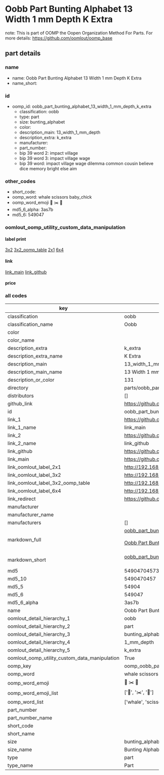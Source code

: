# Oobb Part Bunting Alphabet 13 Width 1 mm Depth K Extra  

note: This is part of OOMP the Oopen Organization Method For Parts. For more details: https://github.com/oomlout/oomp_base

##  part details
  







### name
* name: Oobb Part Bunting Alphabet 13 Width 1 mm Depth K Extra
* name_short: 
### id
* oomp_id: oobb_part_bunting_alphabet_13_width_1_mm_depth_k_extra
  * classification: oobb
  * type: part
  * size: bunting_alphabet
  * color: 
  * description_main: 13_width_1_mm_depth
  * description_extra: k_extra
  * manufacturer: 
  * part_number: 
  * bip 39 word 2: impact village
  * bip 39 word 3: impact village wage
  * bip 39 word: impact village wage dilemma common cousin believe dice memory bright else aim

### other_codes
* short_code: 
* oomp_word: whale scissors baby_chick
* oomp_word_emoji :whale: :scissors: :baby_chick:
* md5_6_alpha: 3as7b
* md5_6: 549047






### oomlout_oomp_utility_custom_data_manipulation
#### label print
[3x2](http://192.168.1.245:1112/?label=oomp%203as7b)
[3x2_oomp_table](http://192.168.1.108:1112/?label=oomp%203as7b)
[2x1](http://192.168.1.242:1112/?label=oomp%203as7b)
[6x4](http://192.168.1.55:1112/?label=oomp%203as7b)    

#### link

[link_main](https://github.com/oomlout/oomlout_oomp_version_1_messy/tree/main/parts/oobb_part_bunting_alphabet_13_width_1_mm_depth_k_extra) [link_github](https://github.com/oomlout/oomlout_oomp_version_1_messy/tree/main/parts/oobb_part_bunting_alphabet_13_width_1_mm_depth_k_extra)                             

#### price







### all codes 
| key | value |  
| --- | --- |  
| classification | oobb |  
| classification_name | Oobb |  
| color |  |  
| color_name |  |  
| description_extra | k_extra |  
| description_extra_name | K Extra |  
| description_main | 13_width_1_mm_depth |  
| description_main_name | 13 Width 1 mm Depth |  
| description_or_color | 131 |  
| directory | parts/oobb_part_bunting_alphabet_13_width_1_mm_depth_k_extra |  
| distributors | [] |  
| github_link | https://github.com/oomlout/oomlout_oomp_part_src/tree/main/parts/oobb_part_bunting_alphabet_13_width_1_mm_depth_k_extra |  
| id | oobb_part_bunting_alphabet_13_width_1_mm_depth_k_extra |  
| link_1 | https://github.com/oomlout/oomlout_oomp_version_1_messy/tree/main/parts/oobb_part_bunting_alphabet_13_width_1_mm_depth_k_extra |  
| link_1_name | link_main |  
| link_2 | https://github.com/oomlout/oomlout_oomp_version_1_messy/tree/main/parts/oobb_part_bunting_alphabet_13_width_1_mm_depth_k_extra |  
| link_2_name | link_github |  
| link_github | https://github.com/oomlout/oomlout_oomp_version_1_messy/tree/main/parts/oobb_part_bunting_alphabet_13_width_1_mm_depth_k_extra |  
| link_main | https://github.com/oomlout/oomlout_oomp_version_1_messy/tree/main/parts/oobb_part_bunting_alphabet_13_width_1_mm_depth_k_extra |  
| link_oomlout_label_2x1 | http://192.168.1.242:1112/?label=oomp%203as7b |  
| link_oomlout_label_3x2 | http://192.168.1.245:1112/?label=oomp%203as7b |  
| link_oomlout_label_3x2_oomp_table | http://192.168.1.108:1112/?label=oomp%203as7b |  
| link_oomlout_label_6x4 | http://192.168.1.55:1112/?label=oomp%203as7b |  
| link_redirect | https://github.com/oomlout/oomlout_oomp_version_1_messy/tree/main/parts/oobb_part_bunting_alphabet_13_width_1_mm_depth_k_extra |  
| manufacturer |  |  
| manufacturer_name |  |  
| manufacturers | [] |  
| markdown_full | [oobb_part_bunting_alphabet_13_width_1_mm_depth_k_extra](none)<br>[](none)<br>[Oobb Part Bunting Alphabet 13 Width 1 Mm Depth K Extra](none)<br><br> |  
| markdown_short | [oobb_part_bunting_alphabet_13_width_1_mm_depth_k_extra](none)<br><br> |  
| md5 | 54904704573d6294c59733e3ec7d038e |  
| md5_10 | 5490470457 |  
| md5_5 | 54904 |  
| md5_6 | 549047 |  
| md5_6_alpha | 3as7b |  
| name | Oobb Part Bunting Alphabet 13 Width 1 mm Depth K Extra |  
| oomlout_detail_hierarchy_1 | oobb |  
| oomlout_detail_hierarchy_2 | part |  
| oomlout_detail_hierarchy_3 | bunting_alphabet |  
| oomlout_detail_hierarchy_4 | 1_mm_depth |  
| oomlout_detail_hierarchy_5 | k_extra |  
| oomlout_oomp_utility_custom_data_manipulation | True |  
| oomp_key | oomp_oobb_part_bunting_alphabet_13_width_1_mm_depth_k_extra |  
| oomp_word | whale scissors baby_chick |  
| oomp_word_emoji | :whale: :scissors: :baby_chick: |  
| oomp_word_emoji_list | [':whale:', ':scissors:', ':baby_chick:'] |  
| oomp_word_list | ['whale', 'scissors', 'baby_chick'] |  
| part_number |  |  
| part_number_name |  |  
| short_code |  |  
| short_name |  |  
| size | bunting_alphabet |  
| size_name | Bunting Alphabet |  
| type | part |  
| type_name | Part |  

